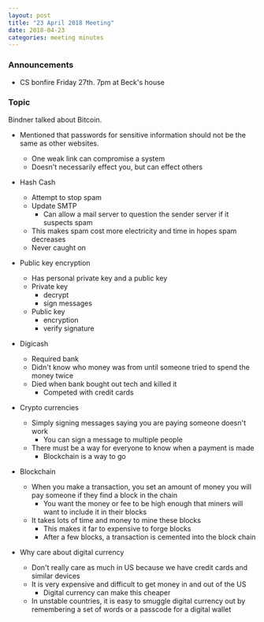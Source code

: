 ```yaml
---
layout: post
title: "23 April 2018 Meeting"
date: 2018-04-23
categories: meeting minutes
---
```


### Announcements 

- CS bonfire Friday 27th. 7pm at Beck's house

### Topic

Bindner talked about Bitcoin. 

- Mentioned that passwords for sensitive information should not be the same as other websites. 
   - One weak link can compromise a system
   - Doesn't necessarily effect you, but can effect others

- Hash Cash
   - Attempt to stop spam
   - Update SMTP 
      - Can allow a mail server to question the sender server if it suspects spam
   - This makes spam cost more electricity and time in hopes spam decreases
   - Never caught on
   
- Public key encryption
   - Has personal private key and a public key
   - Private key
      - decrypt 
      - sign messages
   - Public key
      - encryption
      - verify signature

- Digicash
   - Required bank
   - Didn't know who money was from until someone tried to spend the money twice
   - Died when bank bought out tech and killed it  
      - Competed with credit cards
   
- Crypto currencies 
   - Simply signing messages saying you are paying someone doesn't work
      - You can sign a message to multiple people
   - There must be a way for everyone to know when a payment is made
      - Blockchain is a way to go
 
- Blockchain
   - When you make a transaction, you set an amount of money you will pay someone if they find a block in the chain
      - You want the money or fee to be high enough that miners will want to include it in their blocks
   -  It takes lots of time and money to mine these blocks  
      - This makes it far to expensive to forge blocks
      - After a few blocks, a transaction is cemented into the block chain
   
- Why care about digital currency
   - Don't really care as much in US because we have credit cards and similar devices 
   - It is very expensive and difficult to get money in and out of the US
      - Digital currency can make this cheaper
   - In unstable countries, it is easy to smuggle digital currency out by remembering a set of words or a passcode for a digital wallet
   